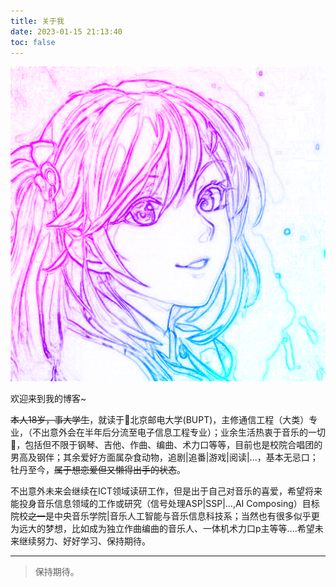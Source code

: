 ```yaml
---
title: 关于我
date: 2023-01-15 21:13:40
toc: false
---
```


![](../img/2inc01.png)


欢迎来到我的博客~

~~本人18岁，事大学生~~，就读于🏫北京邮电大学(BUPT)，主修通信工程（大类）专业，（不出意外会在半年后分流至电子信息工程专业）；业余生活热衷于音乐的一切🎵，包括但不限于钢琴、吉他、作曲、编曲、术力口等等，目前也是校院合唱团的男高及钢伴；其余爱好方面属杂食动物，追剧|追番|游戏|阅读|...，基本无忌口；牡丹至今，~~属于想恋爱但又懒得出手的状态~~。

不出意外未来会继续在ICT领域读研工作，但是出于自己对音乐的喜爱，希望将来能投身音乐信息领域的工作或研究（信号处理ASP|SSP|...,AI Composing）目标院校~~之一~~是中央音乐学院|音乐人工智能与音乐信息科技系；当然也有很多似乎更为远大的梦想，比如成为独立作曲编曲的音乐人、一体机术力口p主等等....希望未来继续努力、好好学习、保持期待。

---


> 保持期待。
